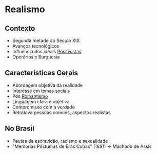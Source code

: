 # Realismo

## Contexto

* Segunda metade do Século XIX
* Avanços tecnológicos
* Influência dos ideais [Positivistas](../historia/idade-contemporanea/pensamento-no-seculo-xix/pensamentos/positivismo.md)
* Operários x Burguesia

## Características Gerais

* Abordagem objetiva da realidade
* Interesse em temas sociais
* Pós [Romantismo](../portugues/romantismo.md)
* Linguagem clara e objetiva
* Compromisso com a verdade
* Retratava pessoas comuns, aspectos realistas

## No Brasil

* Pautas da escravidão, racismo e sexualidade
* "Memórias Póstumas de Brás Cubas" (1881) -> Machado de Assis
